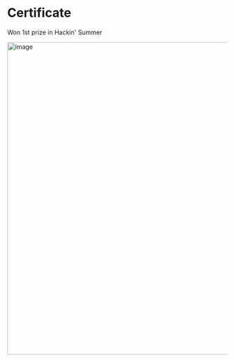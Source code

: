 # Certificate
Won 1st prize in Hackin' Summer

<img width="714" alt="image" src="https://user-images.githubusercontent.com/75152108/220902354-6cb97dde-0ec6-4082-9755-af5698fa1626.png">
